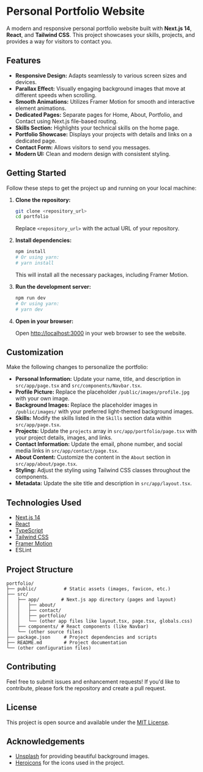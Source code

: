 # Personal Portfolio Website

A modern and responsive personal portfolio website built with **Next.js 14**, **React**, and **Tailwind CSS**. This project showcases your skills, projects, and provides a way for visitors to contact you.

## Features

- **Responsive Design:** Adapts seamlessly to various screen sizes and devices.
- **Parallax Effect:** Visually engaging background images that move at different speeds when scrolling.
- **Smooth Animations:** Utilizes Framer Motion for smooth and interactive element animations.
- **Dedicated Pages:** Separate pages for Home, About, Portfolio, and Contact using Next.js file-based routing.
- **Skills Section:** Highlights your technical skills on the home page.
- **Portfolio Showcase:** Displays your projects with details and links on a dedicated page.
- **Contact Form:** Allows visitors to send you messages.
- **Modern UI:** Clean and modern design with consistent styling.

## Getting Started

Follow these steps to get the project up and running on your local machine:

1.  **Clone the repository:**

    ```bash
    git clone <repository_url>
    cd portfolio
    ```
    Replace `<repository_url>` with the actual URL of your repository.

2.  **Install dependencies:**

    ```bash
    npm install
    # Or using yarn:
    # yarn install
    ```
    This will install all the necessary packages, including Framer Motion.

3.  **Run the development server:**

    ```bash
    npm run dev
    # Or using yarn:
    # yarn dev
    ```

4.  **Open in your browser:**

    Open [http://localhost:3000](http://localhost:3000) in your web browser to see the website.

## Customization

Make the following changes to personalize the portfolio:

-   **Personal Information:** Update your name, title, and description in `src/app/page.tsx` and `src/components/Navbar.tsx`.
-   **Profile Picture:** Replace the placeholder `/public/images/profile.jpg` with your own image.
-   **Background Images:** Replace the placeholder images in `/public/images/` with your preferred light-themed background images.
-   **Skills:** Modify the skills listed in the `Skills` section data within `src/app/page.tsx`.
-   **Projects:** Update the `projects` array in `src/app/portfolio/page.tsx` with your project details, images, and links.
-   **Contact Information:** Update the email, phone number, and social media links in `src/app/contact/page.tsx`.
-   **About Content:** Customize the content in the `About` section in `src/app/about/page.tsx`.
-   **Styling:** Adjust the styling using Tailwind CSS classes throughout the components.
-   **Metadata:** Update the site title and description in `src/app/layout.tsx`.

## Technologies Used

-   [Next.js 14](https://nextjs.org/)
-   [React](https://react.dev/)
-   [TypeScript](https://www.typescriptlang.org/)
-   [Tailwind CSS](https://tailwindcss.com/)
-   [Framer Motion](https://www.framer.com/motion/)
-   ESLint

## Project Structure

```
portfolio/
├── public/          # Static assets (images, favicon, etc.)
├── src/
│   ├── app/        # Next.js app directory (pages and layout)
│   │   ├── about/
│   │   ├── contact/
│   │   ├── portfolio/
│   │   └── (other app files like layout.tsx, page.tsx, globals.css)
│   ├── components/ # React components (like Navbar)
│   └── (other source files)
├── package.json     # Project dependencies and scripts
├── README.md        # Project documentation
└── (other configuration files)
```

## Contributing

Feel free to submit issues and enhancement requests! If you'd like to contribute, please fork the repository and create a pull request.

## License

This project is open source and available under the [MIT License](LICENSE).

## Acknowledgements

-   [Unsplash](https://unsplash.com/) for providing beautiful background images.
-   [Heroicons](https://heroicons.com/) for the icons used in the project.
